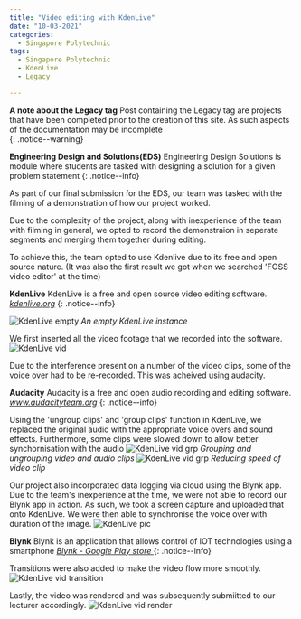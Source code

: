 ```yaml
---
title: "Video editing with KdenLive"
date: "10-03-2021"
categories:
  - Singapore Polytechnic
tags:
  - Singapore Polytechnic
  - KdenLive
  - Legacy

---
```


**A note about the Legacy tag** Post containing the Legacy tag are projects that have been completed prior to the creation of this site. As such aspects of the documentation may be incomplete   
{: .notice--warning}

**Engineering Design and Solutions(EDS)** Engineering Design Solutions is module where students are tasked with designing a solution for a given problem statement
{: .notice--info}

As part of our final submission for the EDS, our team was tasked with the filming of a demonstration of how our project worked.

Due to the complexity of the project, along with inexperience of the team with filming in general, we opted to record the demonstraion in seperate segments and merging them together during editing. 

To achieve this, the team opted to use Kdenlive due to its free and open source nature. (It was also the first result we got when we searched 'FOSS video editor' at the time)

**KdenLive** KdenLive is a free and open source video editing software.
<cite><a href="https://kdenlive.org/en/about/">kdenlive.org</a></cite>
{: .notice--info}

![KdenLive empty](/assets/images/2021-03-10-sp-kdenlive/Kden_blank.png)
<em>An empty KdenLive instance</em>

We first inserted all the video footage that we recorded into the software.
![KdenLive vid](/assets/images/2021-03-10-sp-kdenlive/kden_vid_insert.png)

Due to the interference present on a number of the video clips, some of the voice over had to be re-recorded. This was acheived using audacity. 

**Audacity** Audacity is a free and open audio recording and editing software.
<cite><a href="https://www.audacityteam.org/">www.audacityteam.org</a></cite>
{: .notice--info}

Using the 'ungroup clips' and 'group clips' function in KdenLive, we replaced the original audio with the appropriate voice overs and sound effects. Furthermore, some clips were slowed down to allow better synchornisation with the audio
![KdenLive vid grp](/assets/images/2021-03-10-sp-kdenlive/kden_vid_groups.png)
<em>Grouping and ungrouping video and audio clips</em>
![KdenLive vid grp](/assets/images/2021-03-10-sp-kdenlive/kden_vid_speed.png)
<em>Reducing speed of video clip</em>

Our project also incorporated data logging via cloud using the Blynk app. Due to the team's inexperience at the time, we were not able to record our Blynk app in action. As such, we took a screen capture and uploaded that onto KdenLive. We were then able to synchronise the voice over with duration of the image.
![KdenLive pic](/assets/images/2021-03-10-sp-kdenlive/kden_pic_blynk.png)

**Blynk** Blynk is an application that allows control of IOT technologies using a smartphone
<cite><a href="https://play.google.com/store/apps/details?id=cc.blynk&hl=en&gl=US">Blynk - Google Play store </a>
</cite>
{: .notice--info}

Transitions were also added to make the video flow more smoothly.
![KdenLive vid transition](/assets/images/2021-03-10-sp-kdenlive/kden_vid_transition.png)

Lastly, the video was rendered and was subsequently submiitted to our lecturer accordingly.
![KdenLive vid render](/assets/images/2021-03-10-sp-kdenlive/kden_vid_render.png)